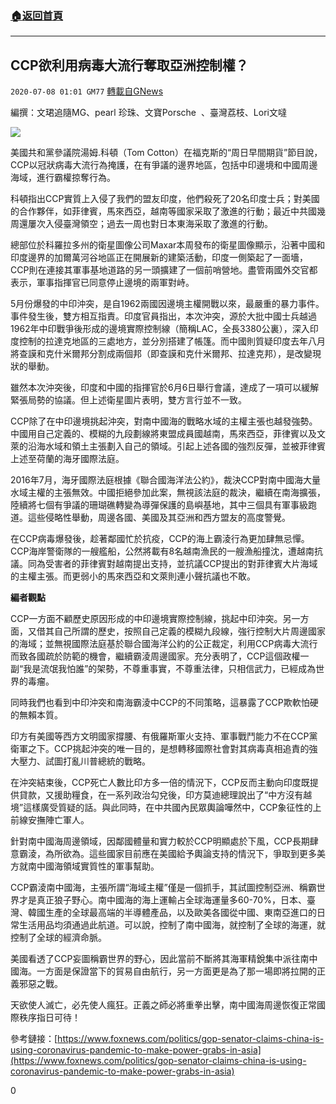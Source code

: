 ###  [:house:返回首頁](https://github.com/ourhimalayas/txt)
---

## CCP欲利用病毒大流行奪取亞洲控制權？
`2020-07-08 01:01 GM77` [轉載自GNews](https://gnews.org/zh-hant/257283/)

編撰：文珺追隨MG、pearl 珍珠、文寶Porsche  、臺灣荔枝、Lori文噠

![](https://s3.amazonaws.com/gnews-media-offload/wp-content/uploads/2020/07/08005717/Snapshot-5760.png)

美國共和黨參議院湯姆.科頓（Tom Cotton）在福克斯的“周日早間期貨”節目說，CCP以冠狀病毒大流行為掩護，在有爭議的邊界地區，包括中印邊境和中國周邊海域，進行霸權掠奪行為。

科頓指出CCP實質上入侵了我們的盟友印度，他們殺死了20名印度士兵；對美國的合作夥伴，如菲律賓，馬來西亞，越南等國家采取了激進的行動；最近中共國幾周還屢次入侵臺灣領空；過去一周也對日本東海采取了激進的行動。

總部位於科羅拉多州的衛星圖像公司Maxar本周發布的衛星圖像顯示，沿著中國和印度邊界的加爾萬河谷地區正在開展新的建築活動，印度一側築起了一面墻，CCP則在連接其軍事基地道路的另一頭擴建了一個前哨營地。盡管兩國外交官都表示，軍事指揮官已同意停止邊境的兩軍對峙。

5月份爆發的中印沖突，是自1962兩國因邊境主權開戰以來，最嚴重的暴力事件。事件發生後，雙方相互指責。印度官員指出，本次沖突，源於大批中國士兵越過1962年中印戰爭後形成的邊境實際控制線（簡稱LAC，全長3380公裏），深入印度控制的拉達克地區的三處地方，並分別搭建了帳篷。而中國則質疑印度去年八月將查謨和克什米爾邦分割成兩個邦（即查謨和克什米爾邦、拉達克邦），是改變現狀的舉動。

雖然本次沖突後，印度和中國的指揮官於6月6日舉行會議，達成了一項可以緩解緊張局勢的協議。但上述衛星圖片表明，雙方言行並不一致。

CCP除了在中印邊境挑起沖突，對南中國海的戰略水域的主權主張也越發強勢。中國用自己定義的、模糊的九段劃線將東盟成員國越南，馬來西亞，菲律賓以及文萊的沿海水域和領土主張劃入自己的領域。引起上述各國的強烈反彈，並被菲律賓上述至荷蘭的海牙國際法庭。

2016年7月，海牙國際法庭根據《聯合國海洋法公約》，裁決CCP對南中國海大量水域主權的主張無效。中國拒絕參加此案，無視該法庭的裁決，繼續在南海擴張，陸續將七個有爭議的珊瑚礁轉變為導彈保護的島嶼基地，其中三個具有軍事級跑道。這些侵略性舉動，周邊各國、美國及其亞洲和西方盟友的高度警覺。

在CCP病毒爆發後，趁著鄰國忙於抗疫，CCP的海上霸淩行為更加肆無忌憚。CCP海岸警衛隊的一艘艦船，公然將載有8名越南漁民的一艘漁船撞沈，遭越南抗議。同為受害者的菲律賓對越南提出支持，並抗議CCP提出的對菲律賓大片海域的主權主張。而更弱小的馬來西亞和文萊則連小聲抗議也不敢。

**編者觀點**

CCP一方面不顧歷史原因形成的中印邊境實際控制線，挑起中印沖突。另一方面，又借其自己所謂的歷史，按照自己定義的模糊九段線，強行控制大片周邊國家的海域；並無視國際法庭基於聯合國海洋公約的公正裁定，利用CCP病毒大流行而致各國疏於防範的機會，繼續霸淩周邊國家。充分表明了，CCP這個政權一副“我是流氓我怕誰”的架勢，不尊重事實，不尊重法律，只相信武力，已經成為世界的毒瘤。

同時我們也看到中印沖突和南海霸淩中CCP的不同策略，這暴露了CCP欺軟怕硬的無賴本質。

印方有美國等西方文明國家撐腰、有俄羅斯軍火支持、軍事戰鬥能力不在CCP黨衛軍之下。CCP挑起沖突的唯一目的，是想轉移國際社會對其病毒真相追責的強大壓力、試圖打亂川普總統的戰略。

在沖突結束後，CCP死亡人數比印方多一倍的情況下，CCP反而主動向印度既提供貸款，又援助糧食，在一系列政治勾兌後，印方莫迪總理說出了“中方沒有越境”這樣廣受質疑的話。與此同時，在中共國內民眾輿論嘩然中，CCP象征性的上前線安撫陣亡軍人。

針對南中國海周邊領域，因鄰國體量和實力較於CCP明顯處於下風，CCP長期肆意霸淩，為所欲為。這些國家目前應在美國給予輿論支持的情況下，爭取到更多美方就南中國海領域實質性的軍事幫助。

CCP霸淩南中國海，主張所謂“海域主權”僅是一個抓手，其試圖控制亞洲、稱霸世界才是真正狼子野心。南中國海的海上運輸占全球海運量多60-70%，日本、臺灣、韓國生產的全球最高端的半導體產品，以及歐美各國從中國、東南亞進口的日常生活用品均須通過此航道。可以說，控制了南中國海，就控制了全球的海運，就控制了全球的經濟命脈。

美國看透了CCP妄圖稱霸世界的野心，因此當前不斷將其海軍精銳集中派往南中國海。一方面是保證當下的貿易自由航行，另一方面更是為了那一場即將拉開的正義邪惡之戰。

天欲使人滅亡，必先使人瘋狂。正義之師必將重拳出擊，南中國海周邊恢復正常國際秩序指日可待！

參考鏈接：[https://www.foxnews.com/politics/gop-senator-claims-china-is-using-coronavirus-pandemic-to-make-power-grabs-in-asia](https://www.foxnews.com/politics/gop-senator-claims-china-is-using-coronavirus-pandemic-to-make-power-grabs-in-asia)

0
